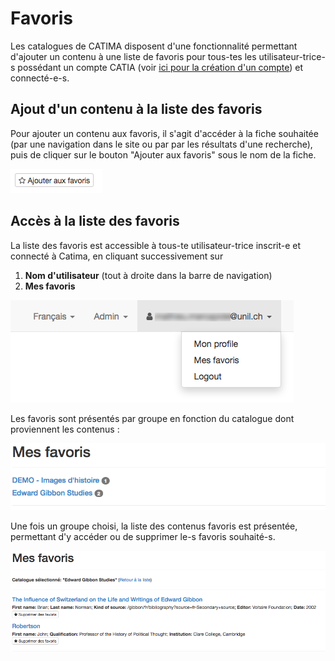 # Favoris

Les catalogues de CATIMA disposent d'une fonctionnalité permettant d'ajouter un contenu à une liste de favoris pour tous-tes les utilisateur-trice-s possédant un compte CATIA (voir [ici pour la création d'un compte](https://catima.unil.ch/fr/register)) et connecté-e-s.

## Ajout d'un contenu à la liste des favoris

Pour ajouter un contenu aux favoris, il s'agit d'accéder à la fiche souhaitée (par une navigation dans le site ou par par les résultats d'une recherche), puis de cliquer sur le bouton "Ajouter aux favoris" sous le nom de la fiche.

![](assets/captures_CATIMA/favs/add_fav.png)

## Accès à la liste des favoris

La liste des favoris est accessible à 
tous-te utilisateur-trice inscrit-e et connecté à Catima, en cliquant successivement sur 

1. **Nom d'utilisateur** (tout à droite dans la barre de navigation)
2. **Mes favoris**

![](assets/captures_CATIMA/favs/access_fav.png)

Les favoris sont présentés par groupe en fonction du catalogue dont proviennent les contenus : 

![](assets/captures_CATIMA/favs/fav_list_group.png)

Une fois un groupe choisi, la liste des contenus favoris est présentée, permettant d'y accéder ou de supprimer le-s favoris souhaité-s.

![](assets/captures_CATIMA/favs/fav_list_group_2.png)